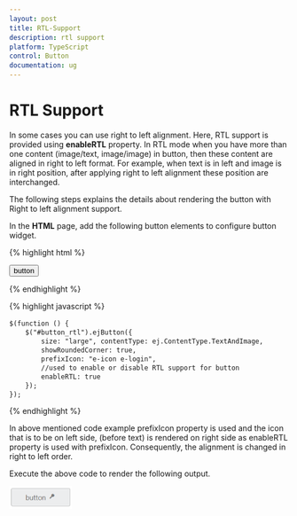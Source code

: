 ```yaml
---
layout: post
title: RTL-Support
description: rtl support
platform: TypeScript
control: Button
documentation: ug
---
```


# RTL Support

In some cases you can use right to left alignment. Here, RTL support is provided using **enableRTL** property. In RTL mode when you have more than one content (image/text, image/image) in button, then these content are aligned in right to left format. For example, when text is in left and image is in right position, after applying right to left alignment these position are interchanged.

The following steps explains the details about rendering the button with Right to left alignment support.

In the **HTML** page, add the following button elements to configure button widget.

{% highlight html %}

   <button id="button_rtl">button</button>

{% endhighlight %}

{% highlight javascript %}

    $(function () {
        $("#button_rtl").ejButton({
            size: "large", contentType: ej.ContentType.TextAndImage,
            showRoundedCorner: true,
            prefixIcon: "e-icon e-login",
            //used to enable or disable RTL support for button
            enableRTL: true
        });
    });

{% endhighlight %}

In above mentioned code example prefixIcon property is used and the icon that is to be on left side, (before text) is rendered on right side as enableRTL property is used with prefixIcon.  Consequently, the alignment is changed in right to left order.

Execute the above code to render the following output.

![](RTL-Support_images/RTL-Support_img1.png) 


